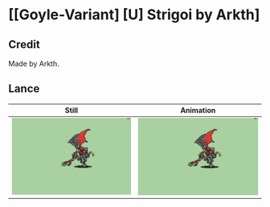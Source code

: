 # [\[Goyle-Variant\] \[U\] Strigoi by Arkth]

## Credit

Made by Arkth.
	
## Lance

| Still | Animation |
| :---: | :-------: |
| ![Lance still](./Lance_000.png) | ![Lance animation](./Lance.gif) |
